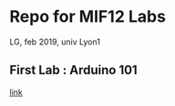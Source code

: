 # Repo for MIF12 Labs

LG, feb 2019, univ Lyon1

## First Lab : Arduino 101 

[link](https://github.com/lauregonnord/mif12-labs/blob/master/TP01/README.md)
